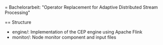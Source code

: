 = Bachelorarbeit: "Operator Replacement for Adaptive Distributed Stream Processing"

== Structure
- engine/: Implementation of the CEP engine using Apache Flink
- monitor/: Node monitor component and input files
